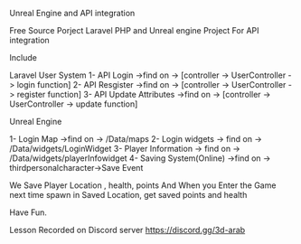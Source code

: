 Unreal Engine and API integration


Free Source Porject Laravel PHP and Unreal engine Project For API integration

Include 

Laravel User System
1- API Login ->find on -> [controller -> UserController -> login function]
2- API Resgister ->find on -> [controller -> UserController -> register function]
3- API Update Attributes ->find on -> [controller -> UserController -> update function]

Unreal Engine

1- Login Map ->find on -> /Data/maps
2- Login widgets -> find on -> /Data/widgets/LoginWidget
3- Player Information -> find on -> /Data/widgets/playerInfowidget
4- Saving System(Online) ->find on -> thirdpersonalcharacter->Save Event


We Save Player Location , health, points And When you Enter the Game next time spawn in Saved Location, get saved points and health


Have Fun.

Lesson Recorded on Discord server https://discord.gg/3d-arab
